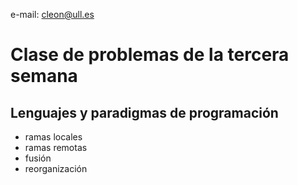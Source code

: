 e-mail: cleon@ull.es
# Clase de problemas de la tercera semana
## Lenguajes y paradigmas de programación 

- ramas locales
- ramas remotas
- fusión
- reorganización
